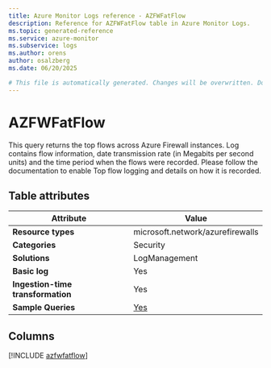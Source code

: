 ```yaml
---
title: Azure Monitor Logs reference - AZFWFatFlow
description: Reference for AZFWFatFlow table in Azure Monitor Logs.
ms.topic: generated-reference
ms.service: azure-monitor
ms.subservice: logs
ms.author: orens
author: osalzberg
ms.date: 06/20/2025

# This file is automatically generated. Changes will be overwritten. Do not change this file directly.
---
```


# AZFWFatFlow

This query returns the top flows across Azure Firewall instances. Log contains flow information, date transmission rate (in Megabits per second units) and the time period when the flows were recorded. Please follow the documentation to enable Top flow logging and details on how it is recorded.


## Table attributes

|Attribute|Value|
|---|---|
|**Resource types**|microsoft.network/azurefirewalls|
|**Categories**|Security|
|**Solutions**| LogManagement|
|**Basic log**|Yes|
|**Ingestion-time transformation**|Yes|
|**Sample Queries**|[Yes](/azure/azure-monitor/reference/queries/azfwfatflow)|



## Columns
  
[!INCLUDE [azfwfatflow](~/reusable-content/ce-skilling/azure/includes/azure-monitor/reference/tables/azfwfatflow-include.md)]
